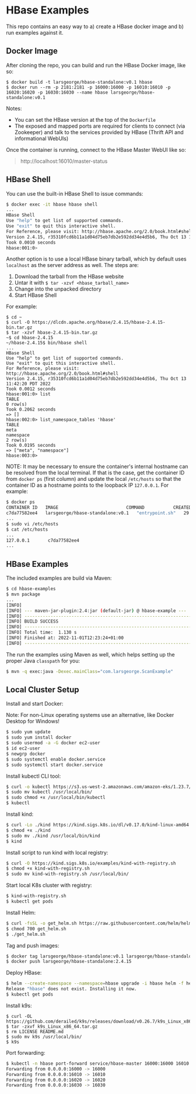 # HBase Examples

This repo contains an easy way to a) create a HBase docker image and b) run examples against it.

## Docker Image

After cloning the repo, you can build and run the HBase Docker image, like so:

```
$ docker build -t larsgeorge/hbase-standalone:v0.1 hbase
$ docker run --rm -p 2181:2181 -p 16000:16000 -p 16010:16010 -p 16020:16020 -p 16030:16030 --name hbase larsgeorge/hbase-standalone:v0.1
```

Notes:
- You can set the HBase version at the top of the `Dockerfile`
- The exposed and mapped ports are required for clients to connect (via Zookeeper) and talk to the services provided by HBase (Thrift API and informational WebUIs)

Once the container is running, connect to the HBase Master WebUI like so:

> http://localhost:16010/master-status

## HBase Shell

You can use the built-in HBase Shell to issue commands:

```sh
$ docker exec -it hbase hbase shell
...
HBase Shell
Use "help" to get list of supported commands.
Use "exit" to quit this interactive shell.
For Reference, please visit: http://hbase.apache.org/2.0/book.html#shell
Version 2.4.15, r35310fcd6b11a1d04d75eb7db2e592dd34e4d5b6, Thu Oct 13 11:42:20 PDT 2022
Took 0.0010 seconds
hbase:001:0>
```

Another option is to use a local HBase binary tarball, which by default uses `localhost` as the server address as well.
The steps are:

1. Download the tarball from the HBase website
2. Untar it with `$ tar -xzvf <hbase_tarball_name>`
3. Change into the unpacked directory
4. Start HBase Shell

For example:

```
$ cd ~
$ curl -O https://dlcdn.apache.org/hbase/2.4.15/hbase-2.4.15-bin.tar.gz
$ tar -xzvf hbase-2.4.15-bin.tar.gz
~$ cd hbase-2.4.15
~/hbase-2.4.15$ bin/hbase shell
...
HBase Shell
Use "help" to get list of supported commands.
Use "exit" to quit this interactive shell.
For Reference, please visit: http://hbase.apache.org/2.0/book.html#shell
Version 2.4.15, r35310fcd6b11a1d04d75eb7db2e592dd34e4d5b6, Thu Oct 13 11:42:20 PDT 2022
Took 0.0012 seconds
hbase:001:0> list
TABLE
0 row(s)
Took 0.2062 seconds
=> []
hbase:002:0> list_namespace_tables 'hbase'
TABLE
meta
namespace
2 row(s)
Took 0.0195 seconds
=> ["meta", "namespace"]
hbase:003:0>
```

NOTE: It may be necessary to ensure the container's internal hostname can be resolved from the local terminal.
If that is the case, get the container ID from `docker ps` (first column) and update the local `/etc/hosts` so that the container ID as a hostname points to the loopback IP `127.0.0.1`.
For example:

```sh
$ docker ps
CONTAINER ID   IMAGE                          COMMAND           CREATED          STATUS          PORTS                                                                                                                            NAMES
c7da77582ee4   larsgeorge/hbase-standalone:v0.1   "entrypoint.sh"   29 seconds ago   Up 27 seconds   0.0.0.0:2181->2181/tcp, 0.0.0.0:16000->16000/tcp, 0.0.0.0:16010->16010/tcp, 0.0.0.0:16020->16020/tcp, 0.0.0.0:16030->16030/tcp   hbase
...
$ sudo vi /etc/hosts
$ cat /etc/hosts
...
127.0.0.1       c7da77582ee4
...
```

## HBase Examples

The included examples are build via Maven:

```sh
$ cd hbase-examples
$ mvn package
...
[INFO]
[INFO] --- maven-jar-plugin:2.4:jar (default-jar) @ hbase-example ---
[INFO] ------------------------------------------------------------------------
[INFO] BUILD SUCCESS
[INFO] ------------------------------------------------------------------------
[INFO] Total time:  1.130 s
[INFO] Finished at: 2022-11-01T12:23:24+01:00
[INFO] ------------------------------------------------------------------------
```

The run the examples using Maven as well, which helps setting up the proper Java `classpath` for you:

```sh
$ mvn -q exec:java -Dexec.mainClass="com.larsgeorge.ScanExample"
```

## Local Cluster Setup

Install and start Docker:

Note: For non-Linux operating systems use an alternative, like Docker Desktop for Windows!

```sh
$ sudo yum update
$ sudo yum install docker
$ sudo usermod -a -G docker ec2-user
$ id ec2-user
$ newgrp docker
$ sudo systemctl enable docker.service
$ sudo systemctl start docker.service
```

Install kubectl CLI tool:

```sh
$ curl -o kubectl https://s3.us-west-2.amazonaws.com/amazon-eks/1.23.7/2022-06-29/bin/linux/amd64/kubectl
$ sudo mv kubectl /usr/local/bin/
$ sudo chmod +x /usr/local/bin/kubectl
$ kubectl
```

Install kind:

```sh
$ curl -Lo ./kind https://kind.sigs.k8s.io/dl/v0.17.0/kind-linux-amd64
$ chmod +x ./kind
$ sudo mv ./kind /usr/local/bin/kind
$ kind
```

Install script to run kind with local registry:

```sh
$ curl -O https://kind.sigs.k8s.io/examples/kind-with-registry.sh
$ chmod +x kind-with-registry.sh
$ sudo mv kind-with-registry.sh /usr/local/bin/
```

Start local K8s cluster with registry:

```sh
$ kind-with-registry.sh
$ kubectl get pods
```

Install Helm:

```sh
$ curl -fsSL -o get_helm.sh https://raw.githubusercontent.com/helm/helm/main/scripts/get-helm-3
$ chmod 700 get_helm.sh
$ ./get_helm.sh
```

Tag and push images:

```sh
$ docker tag larsgeorge/hbase-standalone:v0.1 larsgeorge/hbase-standalone:2.4.15
$ docker push larsgeorge/hbase-standalone:2.4.15
```

Deploy HBase:

```sh
$ helm --create-namespace --namespace=hbase upgrade -i hbase helm -f helm/values.yaml
Release "hbase" does not exist. Installing it now.
$ kubectl get pods
```

Install k9s:

```
$ curl -OL https://github.com/derailed/k9s/releases/download/v0.26.7/k9s_Linux_x86_64.tar.gz
$ tar -zxvf k9s_Linux_x86_64.tar.gz
$ rm LICENSE README.md
$ sudo mv k9s /usr/local/bin/
$ k9s
```

Port forwarding:

```sh
$ kubectl -n hbase port-forward service/hbase-master 16000:16000 16010:16010 16020:16020 16030:16030 --address 0.0.0.0
Forwarding from 0.0.0.0:16000 -> 16000
Forwarding from 0.0.0.0:16010 -> 16010
Forwarding from 0.0.0.0:16020 -> 16020
Forwarding from 0.0.0.0:16030 -> 16030
```